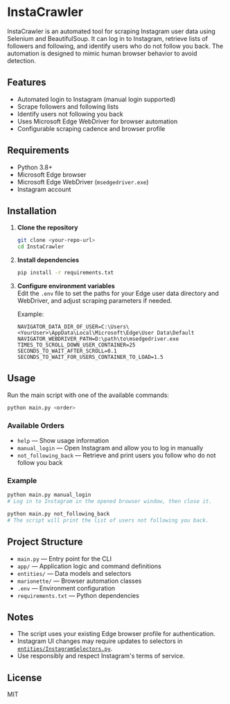 # InstaCrawler

InstaCrawler is an automated tool for scraping Instagram user data using Selenium and BeautifulSoup. It can log in to Instagram, retrieve lists of followers and following, and identify users who do not follow you back. The automation is designed to mimic human browser behavior to avoid detection.

## Features

- Automated login to Instagram (manual login supported)
- Scrape followers and following lists
- Identify users not following you back
- Uses Microsoft Edge WebDriver for browser automation
- Configurable scraping cadence and browser profile

## Requirements

- Python 3.8+
- Microsoft Edge browser
- Microsoft Edge WebDriver (`msedgedriver.exe`)
- Instagram account

## Installation

1. **Clone the repository**  
   ```sh
   git clone <your-repo-url>
   cd InstaCrawler
   ```

2. **Install dependencies**  
   ```sh
   pip install -r requirements.txt
   ```

3. **Configure environment variables**  
   Edit the `.env` file to set the paths for your Edge user data directory and WebDriver, and adjust scraping parameters if needed.

   Example:
   ```
   NAVIGATOR_DATA_DIR_OF_USER=C:\Users\<YourUser>\AppData\Local\Microsoft\Edge\User Data\Default
   NAVIGATOR_WEBDRIVER_PATH=D:\path\to\msedgedriver.exe
   TIMES_TO_SCROLL_DOWN_USER_CONTAINER=25
   SECONDS_TO_WAIT_AFTER_SCROLL=0.1
   SECONDS_TO_WAIT_FOR_USERS_CONTAINER_TO_LOAD=1.5
   ```

## Usage

Run the main script with one of the available commands:

```sh
python main.py <order>
```

### Available Orders

- `help` — Show usage information
- `manual_login` — Open Instagram and allow you to log in manually
- `not_following_back` — Retrieve and print users you follow who do not follow you back

### Example

```sh
python main.py manual_login
# Log in to Instagram in the opened browser window, then close it.

python main.py not_following_back
# The script will print the list of users not following you back.
```

## Project Structure

- `main.py` — Entry point for the CLI
- `app/` — Application logic and command definitions
- `entities/` — Data models and selectors
- `marionette/` — Browser automation classes
- `.env` — Environment configuration
- `requirements.txt` — Python dependencies

## Notes

- The script uses your existing Edge browser profile for authentication.
- Instagram UI changes may require updates to selectors in [`entities/InstagramSelectors.py`](entities/InstagramSelectors.py).
- Use responsibly and respect Instagram's terms of service.

## License

MIT